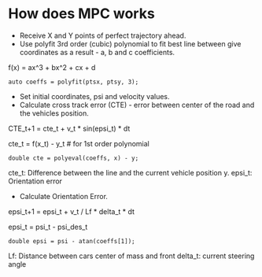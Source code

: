 # How does MPC works

* Receive X and Y points of perfect trajectory ahead.
* Use polyfit 3rd order (cubic) polynomial to fit best line between give coordinates as a result - a, b  and c coefficients.

f(x) = ax^3 + bx^2 + cx + d
```
auto coeffs = polyfit(ptsx, ptsy, 3);
```

* Set initial coordinates, psi and velocity values.
* Calculate cross track error (CTE) - error between center of the road and the vehicles position.

CTE_t+1 = cte_t + v_t * sin(epsi_t) * dt

cte_t = f(x_t) - y_t  # for 1st order polynomial

```
double cte = polyeval(coeffs, x) - y;
```
cte_t: Difference between the line and the current vehicle position y.
epsi_t: Orientation error

* Calculate Orientation Error.

epsi_t+1 = epsi_t + v_t / Lf * delta_t * dt

epsi_t = psi_t - psi_des_t

```
double epsi = psi - atan(coeffs[1]);
```

Lf: Distance between cars center of mass and front
delta_t: current steering angle

